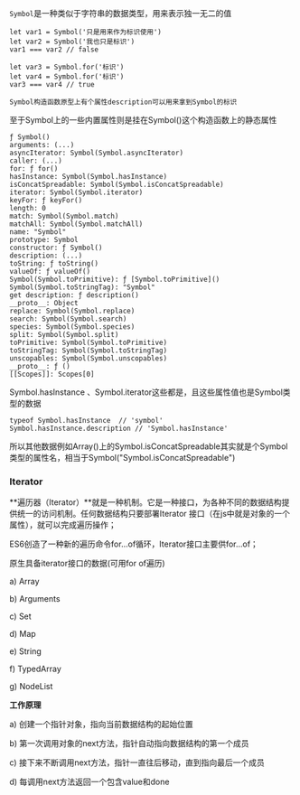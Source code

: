 `Symbol`是一种类似于字符串的数据类型，用来表示独一无二的值

```
let var1 = Symbol('只是用来作为标识使用')
let var2 = Symbol('我也只是标识')
var1 === var2 // false

let var3 = Symbol.for('标识')
let var4 = Symbol.for('标识')
var3 === var4 // true

Symbol构造函数原型上有个属性description可以用来拿到Symbol的标识
```

至于Symbol上的一些内置属性则是挂在Symbol()这个构造函数上的静态属性

```
ƒ Symbol()
arguments: (...)
asyncIterator: Symbol(Symbol.asyncIterator)
caller: (...)
for: ƒ for()
hasInstance: Symbol(Symbol.hasInstance)
isConcatSpreadable: Symbol(Symbol.isConcatSpreadable)
iterator: Symbol(Symbol.iterator)
keyFor: ƒ keyFor()
length: 0
match: Symbol(Symbol.match)
matchAll: Symbol(Symbol.matchAll)
name: "Symbol"
prototype: Symbol
constructor: ƒ Symbol()
description: (...)
toString: ƒ toString()
valueOf: ƒ valueOf()
Symbol(Symbol.toPrimitive): ƒ [Symbol.toPrimitive]()
Symbol(Symbol.toStringTag): "Symbol"
get description: ƒ description()
__proto__: Object
replace: Symbol(Symbol.replace)
search: Symbol(Symbol.search)
species: Symbol(Symbol.species)
split: Symbol(Symbol.split)
toPrimitive: Symbol(Symbol.toPrimitive)
toStringTag: Symbol(Symbol.toStringTag)
unscopables: Symbol(Symbol.unscopables)
__proto__: ƒ ()
[[Scopes]]: Scopes[0]
```

Symbol.hasInstance 、Symbol.iterator这些都是，且这些属性值也是Symbol类型的数据

```
typeof Symbol.hasInstance  // 'symbol'
Symbol.hasInstance.description // 'Symbol.hasInstance'
```

所以其他数据例如Array()上的Symbol.isConcatSpreadable其实就是个Symbol类型的属性名，相当于Symbol("Symbol.isConcatSpreadable")





### Iterator

**遍历器（Iterator）**就是一种机制。它是一种接口，为各种不同的数据结构提供统一的访问机制。任何数据结构只要部署Iterator 接口（在js中就是对象的一个属性），就可以完成遍历操作；

ES6创造了一种新的遍历命令for...of循环，Iterator接口主要供for...of；

原生具备iterator接口的数据(可用for of遍历) 

a) Array 

b) Arguments 

c) Set 

d) Map 

e) String 

f) TypedArray 

g) NodeList 

**工作原理**

a) 创建一个指针对象，指向当前数据结构的起始位置

b) 第一次调用对象的next方法，指针自动指向数据结构的第一个成员

c) 接下来不断调用next方法，指针一直往后移动，直到指向最后一个成员

d) 每调用next方法返回一个包含value和done



